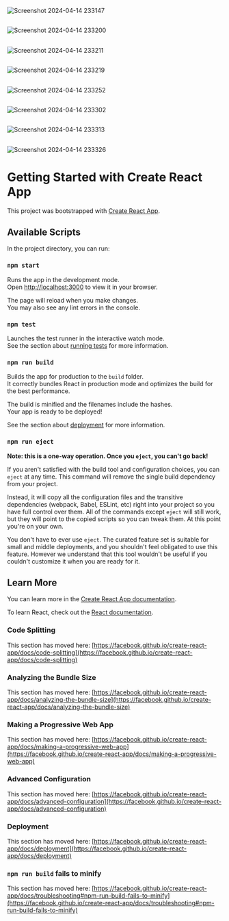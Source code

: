
![Screenshot 2024-04-14 233147](https://github.com/Tanmoydeb111/Mern-Ecommerce/assets/93857388/1f73c2b6-52b4-4554-9031-ab03b0e0dcd7)

##

![Screenshot 2024-04-14 233200](https://github.com/Tanmoydeb111/Mern-Ecommerce/assets/93857388/5af5fdc0-99b1-4986-82bd-6173a1f12a60)

##
![Screenshot 2024-04-14 233211](https://github.com/Tanmoydeb111/Mern-Ecommerce/assets/93857388/110750bb-3281-466e-9fd3-92fa0a97c558)

##

![Screenshot 2024-04-14 233219](https://github.com/Tanmoydeb111/Mern-Ecommerce/assets/93857388/c5405e9e-02f3-485d-aa4d-de32b6ca78c6)
##
![Screenshot 2024-04-14 233252](https://github.com/Tanmoydeb111/Mern-Ecommerce/assets/93857388/c15083cb-769d-40a4-a2af-48cab4885705)

##

![Screenshot 2024-04-14 233302](https://github.com/Tanmoydeb111/Mern-Ecommerce/assets/93857388/9e754d2c-8d8c-4bca-bb89-1bb56490cf0c)
##

![Screenshot 2024-04-14 233313](https://github.com/Tanmoydeb111/Mern-Ecommerce/assets/93857388/52e494fa-7f8d-4739-8aa3-870f1d9bce1b)

##
![Screenshot 2024-04-14 233326](https://github.com/Tanmoydeb111/Mern-Ecommerce/assets/93857388/7c5a66ec-b0b3-4f46-9a3b-2b4e7c4e90b5)


##
# Getting Started with Create React App

This project was bootstrapped with [Create React App](https://github.com/facebook/create-react-app).

## Available Scripts

In the project directory, you can run:

### `npm start`

Runs the app in the development mode.\
Open [http://localhost:3000](http://localhost:3000) to view it in your browser.

The page will reload when you make changes.\
You may also see any lint errors in the console.

### `npm test`

Launches the test runner in the interactive watch mode.\
See the section about [running tests](https://facebook.github.io/create-react-app/docs/running-tests) for more information.

### `npm run build`

Builds the app for production to the `build` folder.\
It correctly bundles React in production mode and optimizes the build for the best performance.

The build is minified and the filenames include the hashes.\
Your app is ready to be deployed!

See the section about [deployment](https://facebook.github.io/create-react-app/docs/deployment) for more information.

### `npm run eject`

**Note: this is a one-way operation. Once you `eject`, you can't go back!**

If you aren't satisfied with the build tool and configuration choices, you can `eject` at any time. This command will remove the single build dependency from your project.

Instead, it will copy all the configuration files and the transitive dependencies (webpack, Babel, ESLint, etc) right into your project so you have full control over them. All of the commands except `eject` will still work, but they will point to the copied scripts so you can tweak them. At this point you're on your own.

You don't have to ever use `eject`. The curated feature set is suitable for small and middle deployments, and you shouldn't feel obligated to use this feature. However we understand that this tool wouldn't be useful if you couldn't customize it when you are ready for it.

## Learn More

You can learn more in the [Create React App documentation](https://facebook.github.io/create-react-app/docs/getting-started).

To learn React, check out the [React documentation](https://reactjs.org/).

### Code Splitting

This section has moved here: [https://facebook.github.io/create-react-app/docs/code-splitting](https://facebook.github.io/create-react-app/docs/code-splitting)

### Analyzing the Bundle Size

This section has moved here: [https://facebook.github.io/create-react-app/docs/analyzing-the-bundle-size](https://facebook.github.io/create-react-app/docs/analyzing-the-bundle-size)

### Making a Progressive Web App

This section has moved here: [https://facebook.github.io/create-react-app/docs/making-a-progressive-web-app](https://facebook.github.io/create-react-app/docs/making-a-progressive-web-app)

### Advanced Configuration

This section has moved here: [https://facebook.github.io/create-react-app/docs/advanced-configuration](https://facebook.github.io/create-react-app/docs/advanced-configuration)

### Deployment

This section has moved here: [https://facebook.github.io/create-react-app/docs/deployment](https://facebook.github.io/create-react-app/docs/deployment)

### `npm run build` fails to minify

This section has moved here: [https://facebook.github.io/create-react-app/docs/troubleshooting#npm-run-build-fails-to-minify](https://facebook.github.io/create-react-app/docs/troubleshooting#npm-run-build-fails-to-minify)
